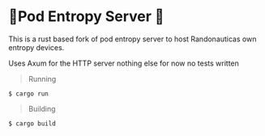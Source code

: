 # 🦀Pod Entropy Server 🦀

This is a rust based fork of pod entropy server to host Randonauticas own entropy devices.

Uses Axum for the HTTP server
nothing else for now
no tests written

> Running
```
$ cargo run
```

> Building
```
$ cargo build
```

